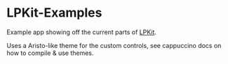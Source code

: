 # LPKit-Examples
Example app showing off the current parts of [LPKit](http://github.com/luddep/LPKit).

Uses a Aristo-like theme for the custom controls, see cappuccino docs on how to compile & use themes.